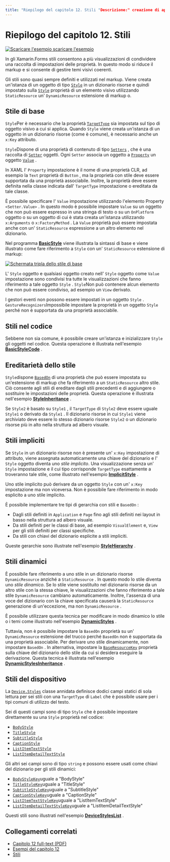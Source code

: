 ```yaml
---
title: "Riepilogo del capitolo 12. Stili "Descrizione:" creazione di app per dispositivi mobili con Xamarin.Forms : riepilogo del capitolo 12. Stili "ms. prod: Novell MS. Technology: Novell-Forms ms. AssetID: 3EAE6BDC-8EFB-464B-A87B-1C35B8387BB3 Author: davidbritch ms. Author: dabritch ms. Date: 07/19/2018 no-loc: [ Xamarin.Forms , Xamarin.Essentials ]
---
```


# <a name="summary-of-chapter-12-styles"></a>Riepilogo del capitolo 12. Stili

[![Scaricare ](~/media/shared/download.png) l'esempio scaricare l'esempio](https://github.com/xamarin/xamarin-forms-book-samples/tree/master/Chapter12)

In gli Xamarin.Forms stili consentono a più visualizzazioni di condividere una raccolta di impostazioni delle proprietà. In questo modo si riduce il markup e si consente di gestire temi visivi coerenti.

Gli stili sono quasi sempre definiti e utilizzati nel markup. Viene creata un'istanza di un oggetto di tipo [`Style`](xref:Xamarin.Forms.Style) in un dizionario risorse e quindi impostato sulla [`Style`](xref:Xamarin.Forms.NavigableElement.Style) proprietà di un elemento visivo utilizzando `StaticResource` un' `DynamicResource` estensione di markup o.

## <a name="the-basic-style"></a>Stile di base

`Style`Per è necessario che la proprietà [`TargetType`](xref:Xamarin.Forms.Style.TargetType) sia impostata sul tipo di oggetto visivo a cui si applica. Quando `Style` viene creata un'istanza di un oggetto in un dizionario risorse (come è comune), è necessario anche un `x:Key` attributo.

`Style`Dispone di una proprietà di contenuto di tipo [`Setters`](xref:Xamarin.Forms.Style.Setters) , che è una raccolta di [`Setter`](xref:Xamarin.Forms.Setter) oggetti. Ogni `Setter` associa un oggetto a [`Property`](xref:Xamarin.Forms.Setter.Property) un oggetto [`Value`](xref:Xamarin.Forms.Setter.Value) .

In XAML l' `Property` impostazione è il nome di una proprietà CLR, ad esempio la `Text` proprietà di `Button` , ma la proprietà con stile deve essere supportata da una proprietà associabile. Inoltre, la proprietà deve essere definita nella classe indicata dall' `TargetType` impostazione o ereditata da tale classe.

È possibile specificare l' `Value` impostazione utilizzando l'elemento Property `<Setter.Value>` . In questo modo è possibile impostare `Value` su un oggetto che non può essere espresso in una stringa di testo o su un `OnPlatform` oggetto o su un oggetto di cui è stata creata un'istanza utilizzando `x:Arguments` o `x:FactoryMethod` . La `Value` proprietà può essere impostata anche con un' `StaticResource` espressione a un altro elemento nel dizionario.

Nel programma [**BasicStyle**](https://github.com/xamarin/xamarin-forms-book-samples/tree/master/Chapter12/BasicStyle) viene illustrata la sintassi di base e viene illustrato come fare riferimento a `Style` con un' `StaticResource` estensione di markup:

[![Schermata tripla dello stile di base](images/ch12fg01-small.png "Stili di base")](images/ch12fg01-large.png#lightbox "Stili di base")

L' `Style` oggetto e qualsiasi oggetto creato nell' `Style` oggetto come `Value` impostazione sono condivisi tra tutte le visualizzazioni che fanno riferimento a tale oggetto `Style` . `Style`Non può contenere alcun elemento che non può essere condiviso, ad esempio un `View` derivato.

I gestori eventi non possono essere impostati in un oggetto `Style` . `GestureRecognizers`Impossibile impostare la proprietà in un oggetto `Style` perché non è supportata da una proprietà associabile.

## <a name="styles-in-code"></a>Stili nel codice

Sebbene non sia comune, è possibile creare un'istanza e inizializzare `Style` gli oggetti nel codice. Questa operazione è illustrata nell'esempio [**BasicStyleCode**](https://github.com/xamarin/xamarin-forms-book-samples/tree/master/Chapter12/BasicStyleCode) .

## <a name="style-inheritance"></a>Ereditarietà dello stile

`Style`dispone [`BasedOn`](xref:Xamarin.Forms.Style.BasedOn) di una proprietà che può essere impostata su un'estensione di markup che fa riferimento a un `StaticResource` altro stile. Ciò consente agli stili di ereditare dagli stili precedenti e di aggiungere o sostituire le impostazioni delle proprietà. Questa operazione è illustrata nell'esempio [**StyleInheritance**](https://github.com/xamarin/xamarin-forms-book-samples/tree/master/Chapter12/StyleInheritance) .

Se `Style2` è basato su `Style1` , il `TargetType` di `Style2` deve essere uguale `Style1` o derivato da `Style1` . Il dizionario risorse in cui `Style1` viene archiviato deve essere lo stesso dizionario risorse `Style2` o un dizionario risorse più in alto nella struttura ad albero visuale.

## <a name="implicit-styles"></a>Stili impliciti

Se `Style` in un dizionario risorse non è presente un' `x:Key` impostazione di attributo, viene assegnata automaticamente una chiave del dizionario e l' `Style` oggetto diventa uno *stile implicito*. Una visualizzazione senza un' `Style` impostazione e il cui tipo corrisponde `TargetType` esattamente a troveranno tale stile, come illustrato nell'esempio [**ImplicitStyle**](https://github.com/xamarin/xamarin-forms-book-samples/tree/master/Chapter12/ImplicitStyle) .

Uno stile implicito può derivare da un oggetto `Style` con un' `x:Key` impostazione ma non viceversa. Non è possibile fare riferimento in modo esplicito a uno stile implicito.

È possibile implementare tre tipi di gerarchia con stili e `BasedOn` :

- Dagli stili definiti in `Application` e `Page` fino agli stili definiti nei layout in basso nella struttura ad albero visuale.
- Da stili definiti per le classi di base, ad esempio `VisualElement` e, `View` per gli stili definiti per classi specifiche.
- Da stili con chiavi del dizionario esplicite a stili impliciti.

Queste gerarchie sono illustrate nell'esempio [**StyleHierarchy**](https://github.com/xamarin/xamarin-forms-book-samples/tree/master/Chapter12/StyleHierarchy) .

## <a name="dynamic-styles"></a>Stili dinamici

È possibile fare riferimento a uno stile in un dizionario risorse `DynamicResource` anziché a `StaticResource` . In questo modo lo stile diventa uno *stile dinamico*. Se lo stile viene sostituito nel dizionario risorse da un altro stile con la stessa chiave, le visualizzazioni che fanno riferimento a tale stile `DynamicResource` cambiano automaticamente. Inoltre, l'assenza di una voce del dizionario con la chiave specificata causerà la `StaticResource` generazione di un'eccezione, ma non `DynamicResource` .

È possibile utilizzare questa tecnica per modificare in modo dinamico lo stile o i temi come illustrato nell'esempio [**DynamicStyles**](https://github.com/xamarin/xamarin-forms-book-samples/tree/master/Chapter12/DynamicStyles) .

Tuttavia, non è possibile impostare la `BasedOn` proprietà su un' `DynamicResource` estensione del trucco perché `BasedOn` non è supportata da una proprietà associabile. Per derivare uno stile dinamicamente, non impostare `BasedOn` . In alternativa, impostare la [`BaseResourceKey`](xref:Xamarin.Forms.Style.BaseResourceKey) proprietà sulla chiave del dizionario dello stile da cui si desidera eseguire la derivazione. Questa tecnica è illustrata nell'esempio [**DynamicStylesInheritance**](https://github.com/xamarin/xamarin-forms-book-samples/tree/master/Chapter12/DynaStylesInh) .

## <a name="device-styles"></a>Stili del dispositivo

La [`Device.Styles`](xref:Xamarin.Forms.Device.Styles) classe annidata definisce dodici campi statici di sola lettura per sei stili con una `TargetType` di `Label` che è possibile usare per i tipi comuni di utilizzo del testo.

Sei di questi campi sono di tipo `Style` che è possibile impostare direttamente su una `Style` proprietà nel codice:

- [`BodyStyle`](xref:Xamarin.Forms.Device.Styles.BodyStyle)
- [`TitleStyle`](xref:Xamarin.Forms.Device.Styles.TitleStyle)
- [`SubtitleStyle`](xref:Xamarin.Forms.Device.Styles.SubtitleStyle)
- [`CaptionStyle`](xref:Xamarin.Forms.Device.Styles.CaptionStyle)
- [`ListItemTextStyle`](xref:Xamarin.Forms.Device.Styles.ListItemTextStyle)
- [`ListItemDetailTextStyle`](xref:Xamarin.Forms.Device.Styles.ListItemDetailTextStyle)

Gli altri sei campi sono di tipo `string` e possono essere usati come chiavi del dizionario per gli stili dinamici:

- [`BodyStyleKey`](xref:Xamarin.Forms.Device.Styles.BodyStyleKey)uguale a "BodyStyle"
- [`TitleStyleKey`](xref:Xamarin.Forms.Device.Styles.TitleStyleKey)uguale a "TitleStyle"
- [`SubtitleStyleKey`](xref:Xamarin.Forms.Device.Styles.SubtitleStyleKey)uguale a "SubtitleStyle"
- [`CaptionStyleKey`](xref:Xamarin.Forms.Device.Styles.CaptionStyleKey)uguale a "CaptionStyle"
- [`ListItemTextStyleKey`](xref:Xamarin.Forms.Device.Styles.ListItemTextStyleKey)uguale a "ListItemTextStyle"
- [`ListItemDetailTextStyleKey`](xref:Xamarin.Forms.Device.Styles.ListItemDetailTextStyleKey)uguale a "ListItemDetailTextStyle"

Questi stili sono illustrati nell'esempio [**DeviceStylesList**](https://github.com/xamarin/xamarin-forms-book-samples/tree/master/Chapter12/DeviceStylesList) .

## <a name="related-links"></a>Collegamenti correlati

- [Capitolo 12 full-text (PDF)](https://download.xamarin.com/developer/xamarin-forms-book/XamarinFormsBook-Ch12-Apr2016.pdf)
- [Esempi del capitolo 12](https://github.com/xamarin/xamarin-forms-book-samples/tree/master/Chapter12)
- [Stili](~/xamarin-forms/user-interface/styles/index.md)
